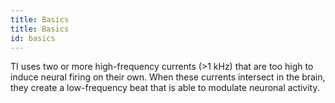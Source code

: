 ```yaml
---
title: Basics
title: Basics
id: basics
---
```

TI uses two or more high-frequency currents (>1 kHz) that are too high to induce neural firing on their own. When these currents intersect in the brain, they create a low-frequency beat that is able to modulate neuronal activity.
